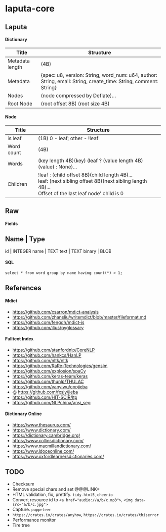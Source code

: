 # laputa-core

## Laputa
#### Dictionary
Title            | Structure
-----------------|-------------
Metadata length  | (4B)
Metadata         | {spec: u8, version: String, word_num: u64, author: String, email: String, create_time: String, comment: String}
Nodes            | (node compressed by Deflate)...
Root Node        | (root offset 8B) (root size 4B)

#### Node
Title          | Structure
---------------|-----------------
is leaf        | (1B) 0 - leaf; other - !leaf
Word count     | (4B)
Words          | (key length 4B)(key) (leaf ? (value length 4B)(value) : None)...
Children       | !leaf : (child offset 8B)(child length 4B)...<br> leaf: (next sibling offset 8B)(next sibling length 4B)...<br>Offset of the last leaf node' child is 0

## Raw
#### Fields
Name     | Type
-----------------------
id       | INTEGER
name     | TEXT
text     | TEXT
binary   | BLOB

#### SQL
```
select * from word group by name having count(*) > 1;
```

## References
#### Mdict
- https://github.com/csarron/mdict-analysis
- https://github.com/zhansliu/writemdict/blob/master/fileformat.md
- https://github.com/fengdh/mdict-js
- https://github.com/ilius/pyglossary

#### Fulltext Index
- https://github.com/stanfordnlp/CoreNLP
- https://github.com/hankcs/HanLP
- https://github.com/nltk/nltk
- https://github.com/RaRe-Technologies/gensim
- https://github.com/explosion/spaCy
- https://github.com/keras-team/keras
- https://github.com/thunlp/THULAC
- https://github.com/yanyiwu/cppjieba
- @ https://github.com/fxsjy/jieba
- https://github.com/HIT-SCIR/ltp
- https://github.com/NLPchina/ansj_seg

#### Dictionary Online
- https://www.thesaurus.com/
- https://www.dictionary.com/
- https://dictionary.cambridge.org/
- https://www.collinsdictionary.com/
- https://www.macmillandictionary.com/
- https://www.ldoceonline.com/
- https://www.oxfordlearnersdictionaries.com/

## TODO
- Checksum
- Remove special chars and set @@@LINK=
- HTML validation, fix, prettify. `tidy-html5`, `cheerio`
- Convert resource id to `<a href="audio://a/b/c.mp3">`, `<img data-src="a/b/c.jpg">`
- Capture. `puppeteer`
- `https://crates.io/crates/anyhow`, `https://crates.io/crates/thiserror`
- Performance monitor
- Tire tree